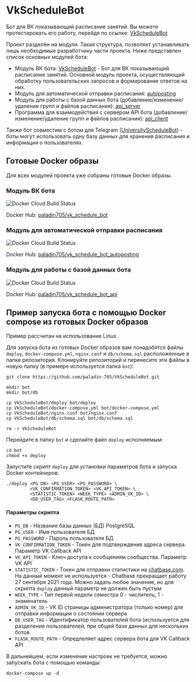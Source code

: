 # VkScheduleBot
Бот для ВК показывающий расписание занятий. Вы можете протестировать его работу, перейдя по ссылке: [VkScheduleBot](https://vk.com/club199143657)

Проект разделён на модули. Такая структура, позволяет устанавливать лишь необходимые разработчику части проекта. Ниже представлен список основных модулей бота:
* Модуль ВК бота: [VkScheduleBot](./vk_bot) - Бот для ВК показывающий расписание занятий. Основной модуль проекта, осуществляющий обработку пользовательских запросов и формирование ответов на них.  
* Модуль для автоматической отправки расписания: [autoposting](./autoposting)
* Модуль для работы с базой данных бота (добавление/изменение/удаление групп и файлов расписания): [api_server](./api_server)
* Программа для взаимодействия с сервером API бота (добавление/изменение/удаление групп и файлов расписания): [api_client](./api_client)

Также бот совместим с ботом для Telegram ([UniversityScheduleBot](https://github.com/paladin-705/UniversityScheduleBot)) - боты могут использовать одну базу данных для хранения расписания и информации о пользователях.

## Готовые Docker образы
Для всех модулей проекта уже собраны готовые Docker образы.

### Модуль ВК бота
![Docker Cloud Build Status](https://img.shields.io/docker/cloud/build/paladin705/vk_schedule_bot)

Docker Hub: [paladin705/vk_schedule_bot](https://hub.docker.com/r/paladin705/vk_schedule_bot)

### Модуль для автоматической отправки расписания
![Docker Cloud Build Status](https://img.shields.io/docker/cloud/build/paladin705/vk_schedule_bot_autoposting)

Docker Hub: [paladin705/vk_schedule_bot_autoposting](https://hub.docker.com/r/paladin705/vk_schedule_bot_autoposting)

### Модуль для работы с базой данных бота
![Docker Cloud Build Status](https://img.shields.io/docker/cloud/build/paladin705/vk_schedule_bot_api)

Docker Hub: [paladin705/vk_schedule_bot_api](https://hub.docker.com/r/paladin705/vk_schedule_bot_api)

## Пример запуска бота с помощью Docker compose из готовых Docker образов
Пример рассчитан на использование Linux.

Для запуска бота из готовых Docker образов вам понадобятся файлы `deploy`, `docker-compose.yml`, `nginx.conf` и `db/schema.sql` расположенные в папке репозитория. Клонируйте репозиторий и перенесите эти файлы в новую папку (в примере используется папка `bot`):
```shell
git clone https://github.com/paladin-705/VkScheduleBot.git

mkdir bot
mkdir bot/db

cp VkScheduleBot/deploy bot/deploy
cp VkScheduleBot/docker-compose.yml bot/docker-compose.yml
cp VkScheduleBot/nginx.conf bot/nginx.conf
cp VkScheduleBot/db/schema.sql bot/db/schema.sql

rm -r VkScheduleBot
```
Перейдите в папку `bot` и сделайте файл  `deploy` исполняемым:
```shell
cd bot
chmod +x deploy
```
Запустите скрипт `deploy` для установки параметров бота и запуска Docker контейнеров:
```shell
./deploy <PG_DB> <PG_USER> <PG_PASSWORD> \
         <VK_CONFIRMATION_TOKEN> <VK_API_TOKEN> \ 
         <STATISTIC_TOKEN> <WEEK_TYPE> <ADMIN_VK_ID> \
         <DB_USER_TAG> <FLASK_ROUTE_PATH>
```
#### Параметры скрипта

* `PG_DB` - Название базы данных (БД) PostgreSQL
* `PG_USER` - Имя пользователя БД
* `PG_PASSWORD` - Пароль пользователя БД
* `VK_CONFIRMATION_TOKEN` - Токен для подтверждения адреса сервера. Параметр VK Callback API
* `VK_API_TOKEN` - Ключ доступа к сообщениям сообщества. Параметр VK API
* `STATISTIC_TOKEN` - Токен для отправки статистики на [chatbase.com](https://chatbase.com/). На данный момент не используется - Chatbase прекращает работу 27 сентября 2021 года. Можно задать любое значение, но для скрипта `deploy` данный параметр не должен быть пустым
* `WEEK_TYPE` - Тип первой недели семестра 0 - числитель, 1 - знаменатель
* `ADMIN_VK_ID` - VK ID страницы администратора (только номер) для отправки информации о состоянии сервера
* `DB_USER_TAG` - Идентификатор пользователей бота (используется для разделения пользователей, при общей базе данных для нескольких ботов
* `FLASK_ROUTE_PATH` - Опредлеляет адрес сервера бота для VK Callback API

В дальнейшем, если изменение настроек не требуется, можно запускать бота с помощью команды:
```shell
docker-compose up -d
```
